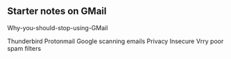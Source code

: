 ## Starter notes on GMail

Why-you-should-stop-using-GMail

Thunderbird
Protonmail
Google scanning emails
Privacy
Insecure
Vrry poor spam filters
